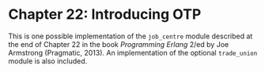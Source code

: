 # Chapter 22: Introducing OTP

This is one possible implementation of the `job_centre` module described at the end of Chapter 22 in the book _Programming Erlang_ 2/ed by Joe Armstrong (Pragmatic, 2013). An implementation of the optional `trade_union` module is also included.
